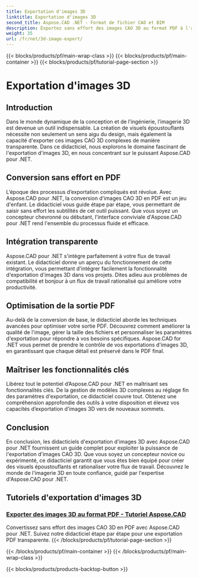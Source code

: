 ```yaml
---
title: Exportation d'images 3D
linktitle: Exportation d'images 3D
second_title: Aspose.CAD .NET - Format de fichier CAO et BIM
description: Exportez sans effort des images CAO 3D au format PDF à l'aide d'Aspose.CAD pour .NET. Suivez nos tutoriels pour une conversion PDF transparente. Apprenez des techniques efficaces d’exportation d’images 3D.
weight: 35
url: /fr/net/3d-image-export/
---
```


{{< blocks/products/pf/main-wrap-class >}}
{{< blocks/products/pf/main-container >}}
{{< blocks/products/pf/tutorial-page-section >}}

# Exportation d'images 3D


## Introduction

Dans le monde dynamique de la conception et de l’ingénierie, l’imagerie 3D est devenue un outil indispensable. La création de visuels époustouflants nécessite non seulement un sens aigu du design, mais également la capacité d'exporter ces images CAO 3D complexes de manière transparente. Dans ce didacticiel, nous explorons le domaine fascinant de l'exportation d'images 3D, en nous concentrant sur le puissant Aspose.CAD pour .NET.

## Conversion sans effort en PDF

L’époque des processus d’exportation compliqués est révolue. Avec Aspose.CAD pour .NET, la conversion d'images CAO 3D en PDF est un jeu d'enfant. Le didacticiel vous guide étape par étape, vous permettant de saisir sans effort les subtilités de cet outil puissant. Que vous soyez un concepteur chevronné ou débutant, l'interface conviviale d'Aspose.CAD pour .NET rend l'ensemble du processus fluide et efficace.

## Intégration transparente

Aspose.CAD pour .NET s'intègre parfaitement à votre flux de travail existant. Le didacticiel donne un aperçu du fonctionnement de cette intégration, vous permettant d'intégrer facilement la fonctionnalité d'exportation d'images 3D dans vos projets. Dites adieu aux problèmes de compatibilité et bonjour à un flux de travail rationalisé qui améliore votre productivité.

## Optimisation de la sortie PDF

Au-delà de la conversion de base, le didacticiel aborde les techniques avancées pour optimiser votre sortie PDF. Découvrez comment améliorer la qualité de l'image, gérer la taille des fichiers et personnaliser les paramètres d'exportation pour répondre à vos besoins spécifiques. Aspose.CAD for .NET vous permet de prendre le contrôle de vos exportations d'images 3D, en garantissant que chaque détail est préservé dans le PDF final.

## Maîtriser les fonctionnalités clés

Libérez tout le potentiel d’Aspose.CAD pour .NET en maîtrisant ses fonctionnalités clés. De la gestion de modèles 3D complexes au réglage fin des paramètres d'exportation, ce didacticiel couvre tout. Obtenez une compréhension approfondie des outils à votre disposition et élevez vos capacités d’exportation d’images 3D vers de nouveaux sommets.

## Conclusion

En conclusion, les didacticiels d'exportation d'images 3D avec Aspose.CAD pour .NET fournissent un guide complet pour exploiter la puissance de l'exportation d'images CAO 3D. Que vous soyez un concepteur novice ou expérimenté, ce didacticiel garantit que vous êtes bien équipé pour créer des visuels époustouflants et rationaliser votre flux de travail. Découvrez le monde de l'imagerie 3D en toute confiance, guidé par l'expertise d'Aspose.CAD pour .NET.
## Tutoriels d'exportation d'images 3D
### [Exporter des images 3D au format PDF - Tutoriel Aspose.CAD](./exporting-3d-images-to-pdf/)
Convertissez sans effort des images CAO 3D en PDF avec Aspose.CAD pour .NET. Suivez notre didacticiel étape par étape pour une exportation PDF transparente.
{{< /blocks/products/pf/tutorial-page-section >}}

{{< /blocks/products/pf/main-container >}}
{{< /blocks/products/pf/main-wrap-class >}}

{{< blocks/products/products-backtop-button >}}

